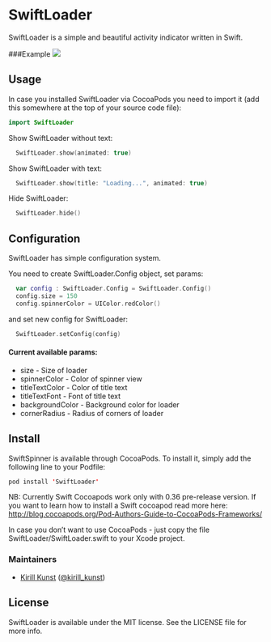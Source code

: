 # SwiftLoader
SwiftLoader is a simple and beautiful activity indicator written in Swift.

###Example
<img src="https://raw.githubusercontent.com/leoru/SwiftLoader/master/images/loadergif.gif">


## Usage

In case you installed SwiftLoader via CocoaPods you need to import it (add this somewhere at the top of your source code file):
```swift
import SwiftLoader
```

Show SwiftLoader without text:
```swift
  SwiftLoader.show(animated: true)
```

Show SwiftLoader with text: 
```swift
  SwiftLoader.show(title: "Loading...", animated: true)
```

Hide SwiftLoader:
```swift
  SwiftLoader.hide()
```

## Configuration
SwiftLoader has simple configuration system.

You need to create SwiftLoader.Config object, set params:
```swift
  var config : SwiftLoader.Config = SwiftLoader.Config()
  config.size = 150
  config.spinnerColor = UIColor.redColor()
```
and set new config for SwiftLoader:
```swift
  SwiftLoader.setConfig(config)
```

#### Current available params:

* size - Size of loader
* spinnerColor - Color of spinner view
* titleTextColor - Color of title text
* titleTextFont - Font of title text
* backgroundColor - Background color for loader
* cornerRadius - Radius of corners of loader


## Install
SwiftSpinner is available through CocoaPods. To install it, simply add the following line to your Podfile:

```swift
pod install 'SwiftLoader'
```
NB: Currently Swift Cocoapods work only with 0.36 pre-release version. If you want to learn how to install a Swift cocoapod read more here: http://blog.cocoapods.org/Pod-Authors-Guide-to-CocoaPods-Frameworks/

In case you don’t want to use CocoaPods - just copy the file SwiftLoader/SwiftLoader.swift to your Xcode project.

### Maintainers
- [Kirill Kunst](https://github.com/leoru) ([@kirill_kunst](https://twitter.com/kirill_kunst))

## License

SwiftLoader is available under the MIT license. See the LICENSE file for more info.
